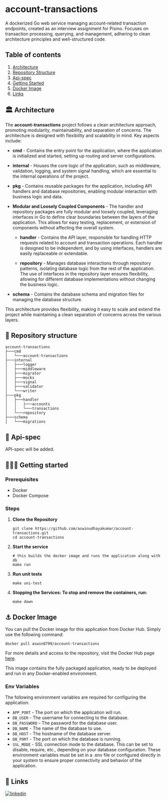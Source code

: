 # account-transactions

A dockerized Go web service managing account-related transaction endpoints, created as an interview assignment for Pismo. Focuses on transaction processing, querying, and management, adhering to clean architecture principles and well-structured code.

## Table of contents

1. [Architecture](#%EF%B8%8F-architecture)
2. [Repository Structure](#-repository-structure)
3. [Api-spec](#-api-spec)
4. [Getting Started](#%EF%B8%8F%EF%B8%8F-getting-started)
5. [Docker Image](#-docker-image)
6. [Links](#-links)

## 🏛️ Architecture
The **account-transactions** project follows a clean architecture approach, promoting modularity, maintainability, and separation of concerns. The architecture is designed with flexibility and scalability in mind. Key aspects include:

- **cmd** - Contains the entry point for the application, where the application is initialized and started, setting up routing and server configurations.

- **internal** - Houses the core logic of the application, such as middleware, validation, logging, and system signal handling, which are essential to the internal operations of the project.

- **pkg** - Contains reusable packages for the application, including API handlers and database repositories, enabling modular interaction with business logic and data.

- **Modular and Loosely Coupled Components** - The handler and repository packages are fully modular and loosely coupled, leveraging interfaces in Go to define clear boundaries between the layers of the application. This allows for easy testing, replacement, or extension of components without affecting the overall system.

    - **handler** - Contains the API layer, responsible for handling HTTP requests related to account and transaction operations. Each handler is designed to be independent, and by using interfaces, handlers are easily replaceable or extendable.

    - **repository** - Manages database interactions through repository patterns, isolating database logic from the rest of the application. The use of interfaces in the repository layer ensures flexibility, allowing for different database implementations without changing the business logic.

- **schema** - Contains the database schema and migration files for managing the database structure.

This architecture provides flexibility, making it easy to scale and extend the project while maintaining a clean separation of concerns across the various layers.

## 🗼 Repository structure
```
account-transactions
├───cmd
│   └───account-transactions
├───internal
│   ├───logger
│   ├───middleware
│   ├───migrator
│   ├───mocks
│   ├───signal
│   ├───validator
│   └───writer
├───pkg
│   ├───handler
│   │   ├───accounts
│   │   └───transactions
│   └───repository
├───schema
│   └───migrations
```

## 🚀 Api-spec

API-spec will be added.

## 🏃‍♂️‍➡️ Getting started
### Prerequisites

- Docker
- Docker Compose

### Steps
1. **Clone the Repository**

   ```
   git clone https://github.com/aswinudhayakumar/account-transactions.git
   cd account-transactions
   ```

2. **Start the service**

   ```
   # this builds the docker image and runs the application along with db
   make run
   ```

3. **Run unit tests**
    ```
    make uni-test
    ```

4. **Stopping the Services: To stop and remove the containers, run:**

   ```
   make down
   ```

## ⚓ Docker Image

You can pull the Docker image for this application from Docker Hub. Simply use the following command:

```
docker pull aswin8799/account-transactions
```

For more details and access to the repository, visit the Docker Hub page [here](https://hub.docker.com/repository/docker/aswin8799/account-transactions).

This image contains the fully packaged application, ready to be deployed and run in any Docker-enabled environment.

### Env Variables

The following environment variables are required for configuring the application:

- `APP_PORT` - The port on which the application will run.
- `DB_USER` - The username for connecting to the database.
- `DB_PASSWORD` - The password for the database user.
- `DB_NAME` - The name of the database to use.
- `DB_HOST` - The hostname of the database server.
- `DB_PORT` - The port on which the database is running.
- `SSL_MODE` - SSL connection mode to the database. This can be set to disable, require, etc., depending on your database configuration.
These environment variables must be set in a .env file or configured directly in your system to ensure proper connectivity and behavior of the application.

## 🔗 Links
[![linkedin](https://img.shields.io/badge/linkedin-0A66C2?style=for-the-badge&logo=linkedin&logoColor=white)](https://www.linkedin.com/in/aswin-udhayakumar/)


